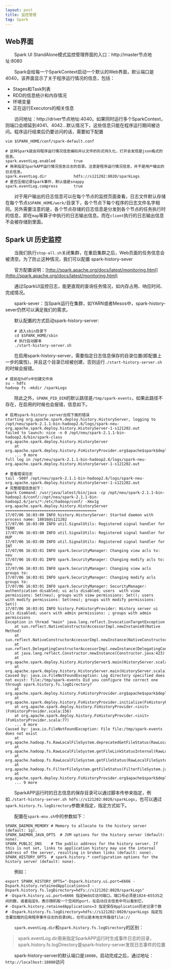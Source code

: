 ```yaml
---
layout: post
title: 监控管理
tag: Spark
---
```


## Web界面
　　Spark UI StandAlone模式监控管理界面的入口：http://master节点地址:8080

　　Spark会给每一个SparkContext启动一个默认的Web界面，默认端口是4040，该界面显示了关于程序运行情况的信息，包括：

* Stages和Task列表
* RDD的信息统计和内存情况
* 环境变量
* 正在运行Executors的相关信息

　　访问地址：http://driver节点地址:4040。如果同时运行多个SparkContext，则端口会顺延到4041、4042...默认情况下，这些信息只能在程序运行期间被访问。程序运行结束后仍要访问的话，需要如下配置
```shell
vim $SPARK_HOME/conf/spark-default.conf

# 这样Spark就会将程序运行情况信息编码并以文件的形式持久化，打开会发现是json格式的信息。
spark.eventLog.enabled        true
# 用来指定SparkAPP运行情况信息日志的目录。注意是程序运行情况信息，并不是用户输出的日志信息。 
spark.eventLog.dir            hdfs://s121202:8020/sparkLogs
# 是否压缩记录Spark事件，默认值是snappy
spark.eventLog.compress       true
```

　　对于用户输出的日志信息可以在每个节点的监控页面查看，日志文件默认存储在每个节点`$SPARK_HOME/work/`目录下，各个节点下每个程序的日志文件名字相同。另外需要注意的是，各个节点存储的日志信息是分发到各个节点的任务执行时的信息，即在`map`等算子中执行的日志输出信息。而在`client`执行的日志输出信息不会被存储到里面。

## Spark UI 历史监控
　　当我们执行`stop-all.sh`关闭集群，在重启集群之后，Web页面的任务信息会被清空。为了防止这种情况，我们可以配置 spark-history-sever

　　官方配置说明：[http://spark.apache.org/docs/latest/monitoring.html](http://spark.apache.org/docs/latest/monitoring.html)

　　通过SparkUI监控日志，能更直观的查询任务情况，如内存占用、响应时间、完成情况。

　　spark-sever：当Spark运行在集群，如YARN或者Mesos中，spark-history-sever仍然可以满足我们的需求。

　　默认配置的方式启动spark-history-server:
```shell
    # 进入sbin目录下
    cd $SPARK_HOME/sbin
    # 执行启动脚本
    ./start-history-server.sh
```
　　在启用spark-history-server，需要指定日志信息保存的目录位置(即配置上一步的属性)，并且这个目录已经被创建，否则运行`./start-history-server.sh`的时候会报错。
```shell
# 提前在hdfs中创建文件夹
su - hdfs
hadoop fs -mkdir /sparkLogs
```
　　除此之外，`SPARK_PID_DIR`的默认路径是`/tmp/spark-events`，如果此路径不存在，在启用的时候也会报错，信息如下。
```console
# 启用spark-history-server出现下面的错误
starting org.apache.spark.deploy.history.HistoryServer, logging to /opt/neu/spark-2.1.1-bin-hadoop2.6/logs/spark-neu-org.apache.spark.deploy.history.HistoryServer-1-s121202.out
failed to launch: nice -n 0 /opt/neu/spark-2.1.1-bin-hadoop2.6/bin/spark-class org.apache.spark.deploy.history.HistoryServer
  	at org.apache.spark.deploy.history.FsHistoryProvider.org$apache$spark$deploy$history$FsHistoryProvider$$startPolling(FsHistoryProvider.scala:204)
  	... 9 more
full log in /opt/neu/spark-2.1.1-bin-hadoop2.6/logs/spark-neu-org.apache.spark.deploy.history.HistoryServer-1-s121202.out

# 查看错误日志
tail -500f /opt/neu/spark-2.1.1-bin-hadoop2.6/logs/spark-neu-org.apache.spark.deploy.history.HistoryServer-1-s121202.out
# 完整报错信息如下：
Spark Command: /usr/java/latest/bin/java -cp /opt/neu/spark-2.1.1-bin-hadoop2.6/conf/:/opt/neu/spark-2.1.1-bin-hadoop2.6/jars/*:/etc/hadoop/conf/ -Xmx1g org.apache.spark.deploy.history.HistoryServer
========================================
17/07/06 16:03:00 INFO history.HistoryServer: Started daemon with process name: 18016@s121202
17/07/06 16:03:00 INFO util.SignalUtils: Registered signal handler for TERM
17/07/06 16:03:00 INFO util.SignalUtils: Registered signal handler for HUP
17/07/06 16:03:00 INFO util.SignalUtils: Registered signal handler for INT
17/07/06 16:03:01 INFO spark.SecurityManager: Changing view acls to: neu
17/07/06 16:03:01 INFO spark.SecurityManager: Changing modify acls to: neu
17/07/06 16:03:01 INFO spark.SecurityManager: Changing view acls groups to: 
17/07/06 16:03:01 INFO spark.SecurityManager: Changing modify acls groups to: 
17/07/06 16:03:01 INFO spark.SecurityManager: SecurityManager: authentication disabled; ui acls disabled; users  with view permissions: Set(neu); groups with view permissions: Set(); users  with modify permissions: Set(neu); groups with modify permissions: Set()
17/07/06 16:03:01 INFO history.FsHistoryProvider: History server ui acls disabled; users with admin permissions: ; groups with admin permissions
Exception in thread "main" java.lang.reflect.InvocationTargetException
	at sun.reflect.NativeConstructorAccessorImpl.newInstance0(Native Method)
	at sun.reflect.NativeConstructorAccessorImpl.newInstance(NativeConstructorAccessorImpl.java:62)
	at sun.reflect.DelegatingConstructorAccessorImpl.newInstance(DelegatingConstructorAccessorImpl.java:45)
	at java.lang.reflect.Constructor.newInstance(Constructor.java:423)
	at org.apache.spark.deploy.history.HistoryServer$.main(HistoryServer.scala:278)
	at org.apache.spark.deploy.history.HistoryServer.main(HistoryServer.scala)
Caused by: java.io.FileNotFoundException: Log directory specified does not exist: file:/tmp/spark-events Did you configure the correct one through spark.history.fs.logDirectory?
	at org.apache.spark.deploy.history.FsHistoryProvider.org$apache$spark$deploy$history$FsHistoryProvider$$startPolling(FsHistoryProvider.scala:214)
	at org.apache.spark.deploy.history.FsHistoryProvider.initialize(FsHistoryProvider.scala:160)
	at org.apache.spark.deploy.history.FsHistoryProvider.<init>(FsHistoryProvider.scala:156)
	at org.apache.spark.deploy.history.FsHistoryProvider.<init>(FsHistoryProvider.scala:77)
	... 6 more
Caused by: java.io.FileNotFoundException: File file:/tmp/spark-events does not exist
	at org.apache.hadoop.fs.RawLocalFileSystem.deprecatedGetFileStatus(RawLocalFileSystem.java:537)
	at org.apache.hadoop.fs.RawLocalFileSystem.getFileLinkStatusInternal(RawLocalFileSystem.java:750)
	at org.apache.hadoop.fs.RawLocalFileSystem.getFileStatus(RawLocalFileSystem.java:527)
	at org.apache.hadoop.fs.FilterFileSystem.getFileStatus(FilterFileSystem.java:409)
	at org.apache.spark.deploy.history.FsHistoryProvider.org$apache$spark$deploy$history$FsHistoryProvider$$startPolling(FsHistoryProvider.scala:204)
	... 9 more
```
　　SparkAPP运行时的日志信息的保存目录可以通过脚本传参来指定，例如`./start-history-server.sh hdfs://s121202:8020/sparkLogs`，也可以通过`spark.history.fs.logDirectory`参数来指定，指定方式如下。

　　配置在`spark-env.sh`中的参数如下：
```shell
SPARK_DAEMON_MEMORY	# Memory to allocate to the history server (default: 1g).
SPARK_DAEMON_JAVA_OPTS	# JVM options for the history server (default: none).
SPARK_PUBLIC_DNS	# The public address for the history server. If this is not set, links to application history may use the internal address of the server, resulting in broken links (default: none).
SPARK_HISTORY_OPTS	# spark.history.* configuration options for the history server (default: none).
```
　　例如：
```shell
export SPARK_HISTORY_OPTS="-Dspark.history.ui.port=6666 -Dspark.history.retainedApplications=3 -Dspark.history.fs.logDirectory=hdfs://s121202:8020/sparkLogs"
# -Dspark.history.ui.port=6666 指定WebUI访问端口，端口号必须是1024~65535之间的数，或者指定0，表示随机取一个空闲的port，在启动日志信息中可以看到它。
# -Dspark.history.retainedApplications=3 指定保存Application历史记录个数 
# -Dspark.history.fs.logDirectory=hdfs://s121202:8020/sparkLogs 指定包含要加载的应用程序事件日志的目录URL，也可以是本地文件路径file://
```
　　`spark.eventLog.dir`和`spark.history.fs.logDirectory`的区别：
> spark.eventLog.dir用来指定SparkAPP运行时生成事件日志的目录，spark.history.fs.logDirectory是spark-history-server发现日志事件的位置

　　spark-history-server的默认端口是`18080`，启动完成之后，通过地址：`http://localhost:18080`访问

